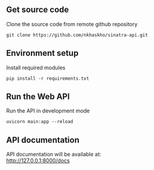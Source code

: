 ## Get source code
Clone the source code from remote github repository
``` shell
git clone https://github.com/nkhaskho/sinatra-api.git
```

## Environment setup

Install required modules
``` shell
pip install -r requirements.txt
```

## Run the Web API

Run the API in development mode
``` shell
uvicorn main:app --reload
```

## API documentation
API documentation will be available at: <br>
http://127.0.0.1:8000/docs

